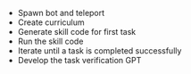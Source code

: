 
- Spawn bot and teleport
- Create curriculum
- Generate skill code for first task
- Run the skill code
- Iterate until a task is completed successfully
- Develop the task verification GPT